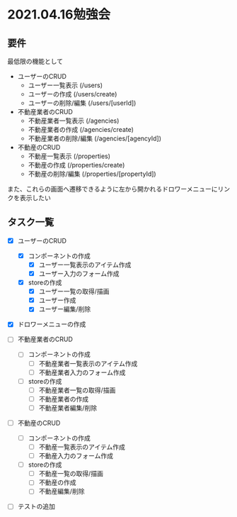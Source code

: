 # 2021.04.16勉強会

## 要件

最低限の機能として
- ユーザーのCRUD
  - ユーザー一覧表示 (/users)
  - ユーザーの作成 (/users/create)
  - ユーザーの削除/編集 (/users/[userId])
- 不動産業者のCRUD
  - 不動産業者一覧表示 (/agencies)
  - 不動産業者の作成 (/agencies/create)
  - 不動産業者の削除/編集 (/agencies/[agencyId])
- 不動産のCRUD
  - 不動産一覧表示 (/properties)
  - 不動産の作成 (/properties/create)
  - 不動産の削除/編集 (/properties/[propertyId])

また、これらの画面へ遷移できるように左から開かれるドロワーメニューにリンクを表示したい

## タスク一覧

- [x] ユーザーのCRUD
  - [x] コンポーネントの作成
    - [x] ユーザー一覧表示のアイテム作成
    - [x] ユーザー入力のフォーム作成
  - [x] storeの作成
    - [x] ユーザー一覧の取得/描画
    - [x] ユーザー作成
    - [x] ユーザー編集/削除
- [x] ドロワーメニューの作成
- [ ] 不動産業者のCRUD
  - [ ] コンポーネントの作成
    - [ ] 不動産業者一覧表示のアイテム作成
    - [ ] 不動産業者入力のフォーム作成
  - [ ] storeの作成
    - [ ] 不動産業者一覧の取得/描画
    - [ ] 不動産業者の作成
    - [ ] 不動産業者編集/削除
- [ ] 不動産のCRUD
  - [ ] コンポーネントの作成
    - [ ] 不動産一覧表示のアイテム作成
    - [ ] 不動産入力のフォーム作成
  - [ ] storeの作成
    - [ ] 不動産一覧の取得/描画
    - [ ] 不動産の作成
    - [ ] 不動産編集/削除
- [ ] テストの追加



